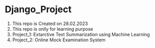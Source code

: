 # Django_Project

1. This repo is Created on 28.02.2023
2. This repo is onlly for learning purpose
3. Project_1: Extarctive Text Summarization using Machine Learning
4. Project_2: Online Mock Examination System

